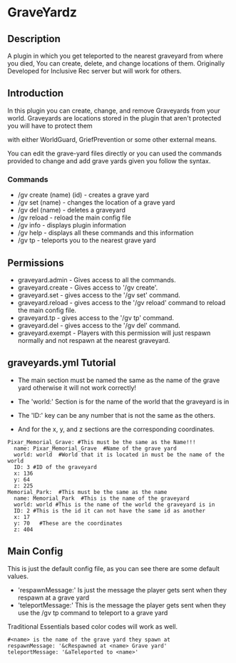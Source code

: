 # GraveYardz

## Description

A plugin in which you get teleported to the nearest graveyard from where you died, You can create, delete, and change locations of them. Originally Developed for Inclusive Rec server but will work for others.

## Introduction 

In this plugin you can create, change, and remove Graveyards from your world. Graveyards are locations stored in the plugin that aren't protected you will have to protect them

with either WorldGuard, GriefPrevention or some other external means. 

You can edit the grave-yard files directly or you can used the commands provided to change and add grave yards given you follow the syntax. 

### Commands

  - /gv create (name) (id) - creates a grave yard
  - /gv set (name) - changes the location of a grave yard
  - /gv del (name) - deletes a graveyard
  - /gv reload - reload the main config file
  - /gv info - displays plugin information
  - /gv help - displays all these commands and this information
  - /gv tp - teleports you to the nearest grave yard

## Permissions 

  - graveyard.admin - Gives access to all the commands.
  - graveyard.create - Gives access to '/gv create'.
  - graveyard.set - gives access to the '/gv set' command.
  - graveyard.reload - gives access to the '/gv reload' command to reload the main config file. 
  - graveyard.tp - gives access to the '/gv tp' command. 
  - graveyard.del - gives access to the '/gv del' command. 
  - graveyard.exempt - Players with this permission will just respawn normally and not respawn at the nearest graveyard.

## graveyards.yml Tutorial

- The main section must be named the same as the name of the grave yard otherwise it will not work correctly!

- The 'world:' Section is for the name of the world that the graveyard is in

- The 'ID:' key can be any number that is not the same as the others. 

- And for the x, y, and z sections are the corresponding coordinates. 

```
Pixar_Memorial_Grave: #This must be the same as the Name!!!
  name: Pixar_Memorial_Grave  #Name of the grave yard
  world: world  #World that it is located in must be the name of the world
  ID: 3 #ID of the graveyard
  x: 136
  y: 64
  z: 225
Memorial_Park:  #This must be the same as the name
  name: Memorial_Park  #This is the name of the graveyard 
  world: world #This is the name of the world the graveyard is in
  ID: 2 #This is the id it can not have the same id as another
  x: 17
  y: 70   #These are the coordinates
  z: 404
```

## Main Config

This is just the default config file, as you can see there are some default values.

- 'respawnMessage:' Is just the message the player gets sent when they respawn at a grave yard
- 'teleportMessage:' This is the message the player gets sent when they use the /gv tp command to teleport to a grave yard 
  
Traditional Essentials based color codes will work as well. 

```
#<name> is the name of the grave yard they spawn at
respawnMessage: '&cRespawned at <name> Grave yard'
teleportMessage: '&aTeleported to <name>'
```
